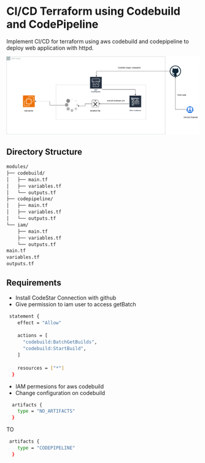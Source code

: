 # CI/CD Terraform using Codebuild and CodePipeline

Implement CI/CD  for terraform using aws codebuild and codepipeline to deploy web application
with httpd.

![ci/cd terraform](assets/ci_cd_terraform.png)

## Directory Structure

```sh
modules/
├── codebuild/
│   ├── main.tf
│   ├── variables.tf
│   └── outputs.tf
├── codepipeline/
│   ├── main.tf
│   ├── variables.tf
│   └── outputs.tf
└── iam/
    ├── main.tf
    ├── variables.tf
    └── outputs.tf
main.tf
variables.tf
outputs.tf
```

## Requirements

- Install CodeStar Connection with github
- Give permission to iam user to access getBatch

```sh
 statement { 
    effect = "Allow"

    actions = [
      "codebuild:BatchGetBuilds",
      "codebuild:StartBuild",
    ]

    resources = ["*"]
  }
```

- IAM permesions for aws codebuild
- Change configuration on codebuild

```sh
  artifacts {
    type = "NO_ARTIFACTS"
  }
```

TO

```sh
 artifacts {
    type = "CODEPIPELINE"
  }
```
